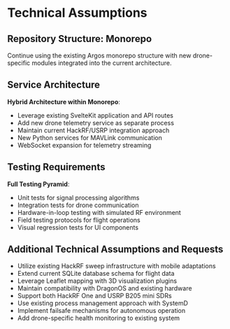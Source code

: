 # Technical Assumptions

## Repository Structure: Monorepo
Continue using the existing Argos monorepo structure with new drone-specific modules integrated into the current architecture.

## Service Architecture
**Hybrid Architecture within Monorepo**:
- Leverage existing SvelteKit application and API routes
- Add new drone telemetry service as separate process
- Maintain current HackRF/USRP integration approach
- New Python services for MAVLink communication
- WebSocket expansion for telemetry streaming

## Testing Requirements
**Full Testing Pyramid**:
- Unit tests for signal processing algorithms
- Integration tests for drone communication
- Hardware-in-loop testing with simulated RF environment
- Field testing protocols for flight operations
- Visual regression tests for UI components

## Additional Technical Assumptions and Requests
- Utilize existing HackRF sweep infrastructure with mobile adaptations
- Extend current SQLite database schema for flight data
- Leverage Leaflet mapping with 3D visualization plugins
- Maintain compatibility with DragonOS and existing hardware
- Support both HackRF One and USRP B205 mini SDRs
- Use existing process management approach with SystemD
- Implement failsafe mechanisms for autonomous operation
- Add drone-specific health monitoring to existing system
